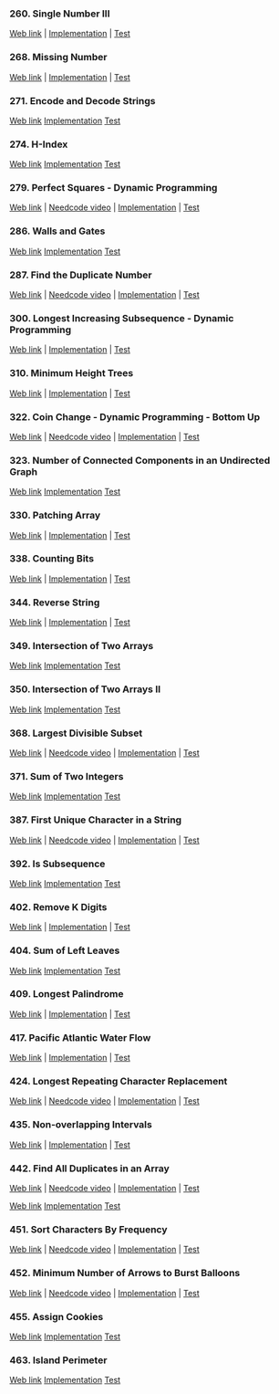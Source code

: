 ### 260. Single Number III

<a href="https://leetcode.com/problems/single-number-iii">Web link</a> |
[Implementation](src/main/java/leetcode/Solution00260.java) |
[Test](src/test/java/leetcode/Solution00260Test.java)

### 268. Missing Number

<a href="https://leetcode.com/problems/missing-number">Web link</a> |
[Implementation](src/main/java/leetcode/Solution00268.java) |
[Test](src/test/java/leetcode/Solution00268Test.java)

### 271. Encode and Decode Strings

<a href="https://leetcode.com/problems/encode-and-decode-strings">Web link</a>
[Implementation](src/main/java/leetcode/Solution00271.java)
[Test](src/test/java/leetcode/Solution00271Test.java)

### 274. H-Index

<a href="https://leetcode.com/problems/h-index">Web link</a>
[Implementation](src/main/java/leetcode/Solution00274.java)
[Test](src/test/java/leetcode/Solution00274Test.java)

### 279. Perfect Squares - Dynamic Programming

<a href="https://leetcode.com/problems/perfect-squares">Web link</a> |
<a href="https://www.youtube.com/watch?v=HLZLwjzIVGo">Needcode video</a> |
[Implementation](src/main/java/leetcode/Solution00279.java) |
[Test](src/test/java/leetcode/Solution00279Test.java)

### 286. Walls and Gates

<a href="https://leetcode.com/problems/walls-and-gates">Web link</a>
[Implementation](src/main/java/leetcode/Solution00286.java)
[Test](src/test/java/leetcode/Solution00286Test.java)

### 287. Find the Duplicate Number

<a href="https://leetcode.com/problems/find-the-duplicate-number">Web link</a> |
<a href="https://www.youtube.com/watch?v=wjYnzkAhcNk">Needcode video</a> |
[Implementation](src/main/java/leetcode/Solution00287.java) |
[Test](src/test/java/leetcode/Solution00287Test.java)

### 300. Longest Increasing Subsequence - Dynamic Programming

<a href="https://leetcode.com/problems/longest-increasing-subsequence">Web link</a> |
[Implementation](src/main/java/leetcode/Solution00300.java) |
[Test](src/test/java/leetcode/Solution00300Test.java)

### 310. Minimum Height Trees

<a href="https://leetcode.com/problems/minimum-height-trees">Web link</a> |
[Implementation](src/main/java/leetcode/Solution00310.java) |
[Test](src/test/java/leetcode/Solution00310Test.java)

### 322. Coin Change - Dynamic Programming - Bottom Up

<a href="https://leetcode.com/problems/coin-change">Web link</a> |
<a href="https://www.youtube.com/watch?v=H9bfqozjoqs">Needcode video</a> |
[Implementation](src/main/java/leetcode/Solution00322.java) |
[Test](src/test/java/leetcode/Solution00322Test.java)

### 323. Number of Connected Components in an Undirected Graph

<a href="https://leetcode.com/problems/number-of-connected-components-in-an-undirected-graph">Web link</a>
[Implementation](src/main/java/leetcode/Solution00323.java)
[Test](src/test/java/leetcode/Solution00323Test.java)

### 330. Patching Array

<a href="https://leetcode.com/problems/patching-array">Web link</a> |
[Implementation](src/main/java/leetcode/Solution00330.java) |
[Test](src/test/java/leetcode/Solution00330Test.java)

### 338. Counting Bits

<a href="https://leetcode.com/problems/counting-bits">Web link</a> |
[Implementation](src/main/java/leetcode/Solution00338.java) |
[Test](src/test/java/leetcode/Solution00338Test.java)

### 344. Reverse String

<a href="https://leetcode.com/problems/reverse-string">Web link</a> |
[Implementation](src/main/java/leetcode/Solution00344.java) |
[Test](src/test/java/leetcode/Solution00344Test.java)

### 349. Intersection of Two Arrays

<a href="https://leetcode.com/problems/intersection-of-two-arrays">Web link</a>
[Implementation](src/main/java/leetcode/Solution00349.java)
[Test](src/test/java/leetcode/Solution00349Test.java)

### 350. Intersection of Two Arrays II

<a href="https://leetcode.com/problems/intersection-of-two-arrays-ii">Web link</a>
[Implementation](src/main/java/leetcode/Solution00350.java)
[Test](src/test/java/leetcode/Solution00350Test.java)

### 368. Largest Divisible Subset

<a href="https://leetcode.com/problems/largest-divisible-subset">Web link</a> |
<a href="https://www.youtube.com/watch?v=LeRU6irRoW0">Needcode video</a> |
[Implementation](src/main/java/leetcode/Solution00368.java) |
[Test](src/test/java/leetcode/Solution00368Test.java)

### 371. Sum of Two Integers

<a href="https://leetcode.com/problems/sum-of-two-integers">Web link</a>
[Implementation](src/main/java/leetcode/Solution00371.java)
[Test](src/test/java/leetcode/Solution00371Test.java)

### 387. First Unique Character in a String

<a href="https://leetcode.com/problems/first-unique-character-in-a-string">Web link</a> |
<a href="https://www.youtube.com/watch?v=rBENYgWy3xU">Needcode video</a> |
[Implementation](src/main/java/leetcode/Solution00387.java) |
[Test](src/test/java/leetcode/Solution00387Test.java)

### 392. Is Subsequence

<a href="https://leetcode.com/problems/is-subsequence">Web link</a>
[Implementation](src/main/java/leetcode/Solution00392.java)
[Test](src/test/java/leetcode/Solution00392Test.java)

### 402. Remove K Digits

<a href="https://leetcode.com/problems/remove-k-digits">Web link</a> |
[Implementation](src/main/java/leetcode/Solution00402.java) |
[Test](src/test/java/leetcode/Solution00402Test.java)

### 404. Sum of Left Leaves

<a href="https://leetcode.com/problems/sum-of-left-leaves">Web link</a>
[Implementation](src/main/java/leetcode/Solution00404.java)
[Test](src/test/java/leetcode/Solution00404Test.java)

### 409. Longest Palindrome

<a href="https://leetcode.com/problems/longest-palindrome">Web link</a> |
[Implementation](src/main/java/leetcode/Solution00409.java) |
[Test](src/test/java/leetcode/Solution00409Test.java)

### 417. Pacific Atlantic Water Flow

<a href="https://leetcode.com/problems/pacific-atlantic-water-flow">Web link</a> |
[Implementation](src/main/java/leetcode/Solution00417.java) |
[Test](src/test/java/leetcode/Solution00417Test.java)

### 424. Longest Repeating Character Replacement

<a href="https://leetcode.com/problems/longest-repeating-character-replacement">Web link</a> |
<a href="https://www.youtube.com/watch?v=gqXU1UyA8pk">Needcode video</a> |
[Implementation](src/main/java/leetcode/Solution00424.java) |
[Test](src/test/java/leetcode/Solution00424Test.java)

### 435. Non-overlapping Intervals

<a href="https://leetcode.com/problems/non-overlapping-intervals">Web link</a> |
[Implementation](src/main/java/leetcode/Solution00435.java) |
[Test](src/test/java/leetcode/Solution00435Test.java)

### 442. Find All Duplicates in an Array

<a href="https://leetcode.com/problems/find-all-duplicates-in-an-array">Web link</a> |
<a href="https://www.youtube.com/watch?v=Y8x0iAVEITo">Needcode video</a> |
[Implementation](src/main/java/leetcode/Solution00442.java) |
[Test](src/test/java/leetcode/Solution00442Test.java)

<a href="https://leetcode.com/problems/arithmetic-slices-ii-subsequence">Web link</a>
[Implementation](src/main/java/leetcode/Solution00446.java)
[Test](src/test/java/leetcode/Solution00446Test.java)

### 451. Sort Characters By Frequency

<a href="https://leetcode.com/problems/sort-characters-by-frequency">Web link</a> |
<a href="https://www.youtube.com/watch?v=OXdXc9HTrIg">Needcode video</a> |
[Implementation](src/main/java/leetcode/Solution00451.java) |
[Test](src/test/java/leetcode/Solution00451Test.java)

### 452. Minimum Number of Arrows to Burst Balloons

<a href="https://leetcode.com/problems/minimum-number-of-arrows-to-burst-balloons">Web link</a> |
<a href="https://www.youtube.com/watch?v=lPmkKnvNPrw">Needcode video</a> |
[Implementation](src/main/java/leetcode/Solution00452.java) |
[Test](src/test/java/leetcode/Solution00452Test.java)

### 455. Assign Cookies

<a href="https://leetcode.com/problems/assign-cookies">Web link</a>
[Implementation](src/main/java/leetcode/Solution00455.java)
[Test](src/test/java/leetcode/Solution00455Test.java)

### 463. Island Perimeter

<a href="https://leetcode.com/problems/island-perimeter">Web link</a>
[Implementation](src/main/java/leetcode/Solution00463.java)
[Test](src/test/java/leetcode/Solution00463Test.java)